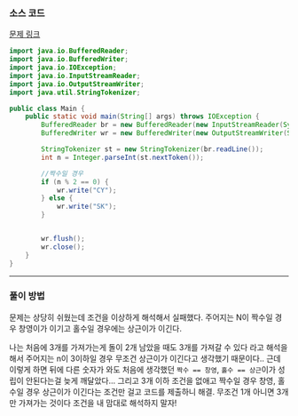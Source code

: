 ### 소스 코드

[문제 링크](https://www.acmicpc.net/problem/9655)

```java
import java.io.BufferedReader;
import java.io.BufferedWriter;
import java.io.IOException;
import java.io.InputStreamReader;
import java.io.OutputStreamWriter;
import java.util.StringTokenizer;

public class Main {
    public static void main(String[] args) throws IOException {
        BufferedReader br = new BufferedReader(new InputStreamReader(System.in)); // 한 줄 씩 입력받기(Enter)
        BufferedWriter wr = new BufferedWriter(new OutputStreamWriter(System.out));

        StringTokenizer st = new StringTokenizer(br.readLine());
        int n = Integer.parseInt(st.nextToken());

        //짝수일 경우
        if (n % 2 == 0) {
            wr.write("CY");
        } else {
            wr.write("SK");
        }


        wr.flush();
        wr.close();
    }
}
```

---

### 풀이 방법

문제는 상당히 쉬웠는데 조건을 이상하게 해석해서 실패했다. 주어지는 N이 짝수일 경우 창영이가 이기고 홀수일 경우에는 상근이가 이긴다.

나는 처음에 3개를 가져가는게 돌이 2개 남았을 때도 3개를 가져갈 수 있다 라고 해석을 해서 주어지는 n이 3이하일 경우 무조건 상근이가 이긴다고 생각했기 때문이다.. 근데 이렇게 하면 뒤에 다른 숫자가 와도 처음에 생각했던 `짝수 == 창영`, `홀수 == 상근`이가 성립이 안된다는걸 늦게 깨달았다...
그리고 3개 이하 조건을 없애고 짝수일 경우 창영, 홀수일 경우 상근이가 이긴다는 조건만 걸고 코드를 제출하니 해결. 무조건 1개 아니면 3개만 가져가는 것이다 조건을 내 맘대로 해석하지 말자!
